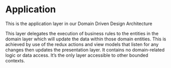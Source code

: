 # Application

This is the application layer in our Domain Driven Design Architecture

This layer delegates the execution of business rules to the entities in the domain layer which will update the data within those domain entities.
This is achieved by use of the redux actions and view models that listen for any changes then updates the presentation layer.
It contains no domain-related logic or data access. It’s the only layer accessible to other bounded contexts.
